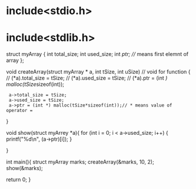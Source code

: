 # include<stdio.h>
# include<stdlib.h>

struct myArray
{
    int total_size;
    int used_size;
    int *ptr; //* means first elemnt of array
};

void createArray(struct myArray * a, int tSize, int uSize)       // void for function 
{                       
    // (*a).total_size = tSize;
    // (*a).used_size = tSize;
    // (*a).ptr = (int *) malloc(tSize*sizeof(int)); 
    
     a->total_size = tSize;
     a->used_size = tSize;
     a->ptr = (int *) malloc(tSize*sizeof(int));// * means value of operator =
}

void show(struct myArrey *a){
    for (int i = 0; i < a->used_size; i++)
    {
        printf("%d\n", (a->ptr)[i]);
    }
    
}

int main(){
struct myArray marks;
createArray(&marks, 10, 2);
show(&marks);

return 0;
}

